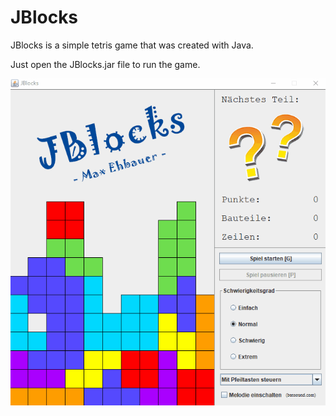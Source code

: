 # JBlocks

JBlocks is a simple tetris game that was created with Java. 

Just open the JBlocks.jar file to run the game.

![JBlocks demo](https://raw.githubusercontent.com/Maxeh/markdown/master/JBlocks/demo.gif)